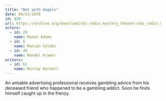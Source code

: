 ```yaml
---
title: "Bet with Angels"
date: 04/21/1978
id: 820
url: https://archive.org/download/cbs_radio_mystery_theater/cbs_radio_mystery_theater-0801-0850.zip/cbs_radio_mystery_theater-0801-0850%2Fcbsrmt_0820_bet_with_angels.mp3
actors:  
  - id: 29
    name: Mason Adams  
  - id: 6
    name: Marian Seldes  
  - id: 49
    name: Mandel Kramer
writers:  
  - id: 61
    name: Murray Burnett
---
```

An amiable advertising professional receives gambling advice from his deceased friend who happened to be a gambling addict. Soon he finds himself caught up in the frenzy.